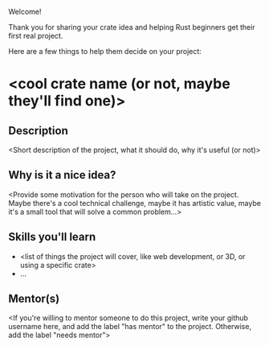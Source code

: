 Welcome!

Thank you for sharing your crate idea and helping Rust beginners get their first real project.

Here are a few things to help them decide on your project:

# <cool crate name (or not, maybe they'll find one)>

## Description

<Short description of the project, what it should do, why it's useful (or not)>

## Why is it a nice idea?

<Provide some motivation for the person who will take on the project. Maybe there's a cool
technical challenge, maybe it has artistic value, maybe it's a small tool that will solve
a common problem...>

## Skills you'll learn

- <list of things the project will cover, like web development, or 3D, or using a specific crate>
- ...

## Mentor(s)

<If you're willing to mentor someone to do this project, write your github username here,
and add the label "has mentor" to the project. Otherwise, add the label "needs mentor">
